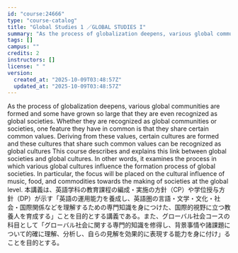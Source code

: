 ```yaml
---
id: "course:24666"
type: "course-catalog"
title: "Global Studies 1 ／GLOBAL STUDIES I"
summary: "As the process of globalization deepens, various global communities are formed and some have grown so large that they ar…"
tags: []
campus: ""
credits: 2
instructors: []
license: " "
version:
  created_at: "2025-10-09T03:48:57Z"
  updated_at: "2025-10-09T03:48:57Z"
---
```


As the process of globalization deepens, various global communities are formed and some have grown so large that they are even recognized as global societies. Whether they are recognized as global communities or societies, one feature they have in common is that they share certain common values. Deriving from these values, certain cultures are formed and these cultures that share such common values can be recognized as global cultures This course describes and explains this link between global societies and global cultures. In other words, it examines the process in which various global cultures influence the formation process of global societies. In particular, the focus will be placed on the cultural influence of music, food, and commodities towards the making of societies at the global level. 本講義は、英語学科の教育課程の編成・実施の方針（CP）や学位授与方針（DP）が示す「英語の運用能力を養成し、英語圏の言語・文学・文化・社会・国際関係などを理解するための専門知識を身につけた、国際的視野に立つ教養人を育成する」ことを目的とする講義である。また、グローバル社会コースの科目として「グローバル社会に関する専門的知識を修得し、背景事情や諸課題について的確に理解、分析し、自らの見解を効果的に表現する能力を身に付け」ることを目的とする。
